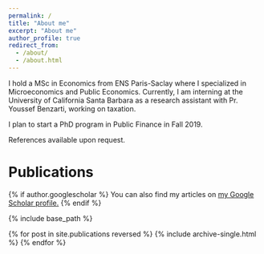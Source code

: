 ```yaml
---
permalink: /
title: "About me"
excerpt: "About me"
author_profile: true
redirect_from: 
  - /about/
  - /about.html
---
```


I hold a MSc in Economics from ENS Paris-Saclay where I specialized in Microeconomics
and Public Economics. Currently, I am interning at the University of California
Santa Barbara as a research assistant with Pr. Youssef Benzarti, working on
taxation.

I plan to start a PhD program in Public Finance in Fall 2019.

References available upon request.

# Publications

{% if author.googlescholar %}
  You can also find my articles on <u><a href="{{author.googlescholar}}">my Google Scholar profile</a>.</u>
{% endif %}

{% include base_path %}

{% for post in site.publications reversed %}
  {% include archive-single.html %}
{% endfor %}
